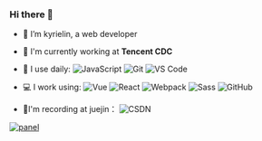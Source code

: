 ### Hi there 👋

- 🔭 I’m kyrielin, a web developer
- 🏢 I'm currently working at **Tencent CDC**

- 🚀 I use daily:
  ![JavaScript](https://img.shields.io/badge/-JavaScript-black?style=plastic&logo=javascript)
  ![Git](https://img.shields.io/badge/-Git-black?style=plastic&logo=git)
  ![VS Code](https://img.shields.io/badge/-VS%20Code-007ACC?style=plastic&logo=visual-studio-code)
- 💻 I work using:
  ![Vue](https://img.shields.io/badge/-Vue-3b2e5a?style=plastic&logo=vue.js)
  ![React](https://img.shields.io/badge/-React-3b2e5a?style=plastic&logo=react)
  ![Webpack](https://img.shields.io/badge/-Webpack-3b2e5a?style=plastic&logo=webpack)
  ![Sass](https://img.shields.io/badge/-Sass-3b2e5a?style=plastic&logo=Sass)
  ![GitHub](https://img.shields.io/badge/-GitHub-181717?style=plastic&logo=github)
- 📒I'm recording at juejin：
  ![CSDN](https://img.shields.io/badge/-掘金-007fff)

<a href="https://juejin.im/user/2084329774646413">![panel](https://github-readme-stats.vercel.app/api?username=honkinglin)</a>

